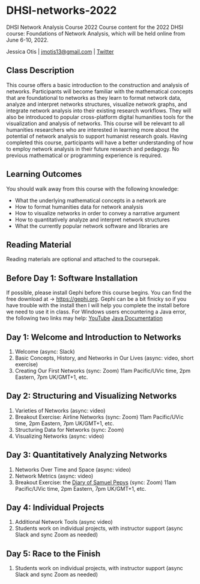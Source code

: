 # DHSI-networks-2022
DHSI Network Analysis Course 2022
Course content for the 2022 DHSI course: Foundations of Network Analysis, which will be held online from June 6-10, 2022.

Jessica Otis | jmotis13@gmail.com | [Twitter](https://twitter.com/jotis13)

## Class Description

This course offers a basic introduction to the construction and analysis of networks. Participants will become familiar with the mathematical concepts that are foundational to networks as they learn to format network data, analyze and interpret networks structures, visualize network graphs, and integrate network analysis into their existing research workflows. They will also be introduced to popular cross-platform digital humanities tools for the visualization and analysis of networks. This course will be relevant to all humanities researchers who are interested in learning more about the potential of network analysis to support humanist research goals. Having completed this course, participants will have a better understanding of how to employ network analysis in their future research and pedagogy. No previous mathematical or programming experience is required. 

## Learning Outcomes

You should walk away from this course with the following knowledge:
  - What the underlying mathematical concepts in a network are
  - How to format humanities data for network analysis
  - How to visualize networks in order to convey a narrative argument
  - How to quantitatively analyze and interpret network structures
  - What the currently popular network software and libraries are
  
  ## Reading Material
  
Reading materials are optional and attached to the coursepak.
  
  ## Before Day 1: Software Installation

If possible, please install Gephi before this course begins.  You can find the free download at -> https://gephi.org. Gephi can be a bit finicky so if you have trouble with the install then I will help you complete the install before we need to use it in class. For Windows users encountering a Java error, the following two links may help: [YouTube](https://www.youtube.com/watch?v=iWQWjx6Ot1E) [Java Documentation](https://java.com/en/download/help/index_installing.html?j=8)
  
  ## Day 1: Welcome and Introduction to Networks

1. Welcome (async: Slack)
2. Basic Concepts, History, and Networks in Our Lives (async: video, short exercise)
3. Creating Our First Networks (sync: Zoom) 11am Pacific/UVic time, 2pm Eastern, 7pm UK/GMT+1, etc.
  
  ## Day 2: Structuring and Visualizing Networks
  
1. Varieties of Networks (async: video)
2. Breakout Exercise: Airline Networks (sync: Zoom) 11am Pacific/UVic time, 2pm Eastern, 7pm UK/GMT+1, etc.
3. Structuring Data for Networks (sync: Zoom)
4. Visualizing Networks (async: video)
  
  ## Day 3: Quantitatively Analyzing Networks
  
1. Networks Over Time and Space (async: video)
2. Network Metrics (async: video)
3. Breakout Exercise: the [Diary of Samuel Pepys](https://www.pepysdiary.com/diary/) (sync: Zoom) 11am Pacific/UVic time, 2pm Eastern, 7pm UK/GMT+1, etc.
  
  ## Day 4: Individual Projects
  
1. Additional Network Tools (async video)
2. Students work on individual projects, with instructor support (async Slack and sync Zoom as needed)
  
  ## Day 5: Race to the Finish
  
1. Students work on individual projects, with instructor support (async Slack and sync Zoom as needed)